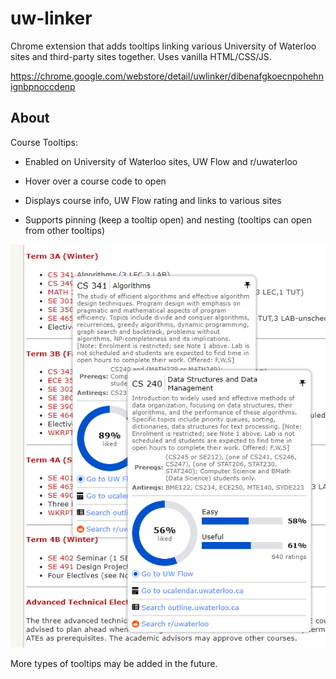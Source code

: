 # uw-linker

Chrome extension that adds tooltips linking various University of Waterloo sites and third-party sites together. Uses vanilla HTML/CSS/JS.

https://chrome.google.com/webstore/detail/uwlinker/dibenafgkoecnpohehnignbpnoccdenp

## About

Course Tooltips:

- Enabled on University of Waterloo sites, UW Flow and r/uwaterloo

- Hover over a course code to open

- Displays course info, UW Flow rating and links to various sites

- Supports pinning (keep a tooltip open) and nesting (tooltips can open from other tooltips)

![Image of a course tooltip.](doc/course-tooltip-nested.png)

More types of tooltips may be added in the future.
